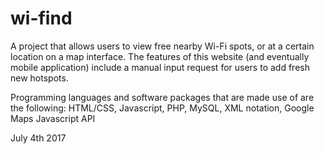# wi-find
A project that allows users to view free nearby Wi-Fi spots, or at a certain location on a map interface. The features of this website (and eventually mobile application) include a manual input request for users to add fresh new hotspots.

Programming languages and software packages that are made use of are the following:
HTML/CSS, Javascript, PHP, MySQL, XML notation, Google Maps Javascript API 


July 4th 2017
